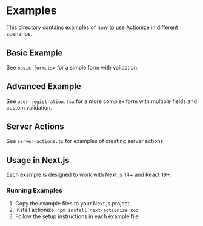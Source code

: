 # Examples

This directory contains examples of how to use Actionize in different scenarios.

## Basic Example

See `basic-form.tsx` for a simple form with validation.

## Advanced Example

See `user-registration.tsx` for a more complex form with multiple fields and custom validation.

## Server Actions

See `server-actions.ts` for examples of creating server actions.

## Usage in Next.js

Each example is designed to work with Next.js 14+ and React 19+.

### Running Examples

1. Copy the example files to your Next.js project
2. Install actionize: `npm install next-actionize zod`
3. Follow the setup instructions in each example file
